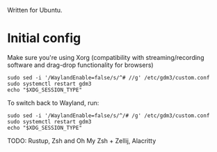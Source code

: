 Written for Ubuntu.

# Initial config
Make sure you're using Xorg (compatibility with streaming/recording software and drag-drop functionality for browsers)
```
sudo sed -i '/WaylandEnable=false/s/^# //g' /etc/gdm3/custom.conf
sudo systemctl restart gdm3
echo "$XDG_SESSION_TYPE"
```

To switch back to Wayland, run:
```
sudo sed -i '/WaylandEnable=false/s/^/# /g' /etc/gdm3/custom.conf
sudo systemctl restart gdm3
echo "$XDG_SESSION_TYPE"
```

TODO: Rustup, Zsh and Oh My Zsh + Zellij, Alacritty
